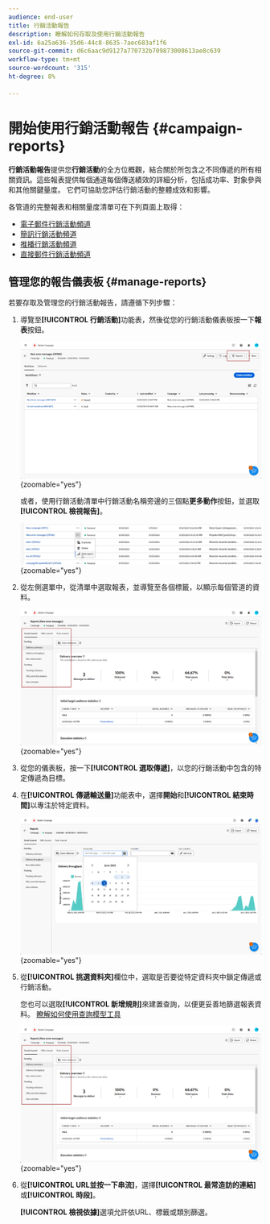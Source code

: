 ```yaml
---
audience: end-user
title: 行銷活動報告
description: 瞭解如何存取及使用行銷活動報告
exl-id: 6a25a636-35d6-44c8-8635-7aec683af1f6
source-git-commit: d6c6aac9d9127a770732b709873008613ae8c639
workflow-type: tm+mt
source-wordcount: '315'
ht-degree: 8%

---
```


# 開始使用行銷活動報告 {#campaign-reports}

**行銷活動報告**&#x200B;提供您&#x200B;**行銷活動**&#x200B;的全方位概觀，結合關於所包含之不同傳遞的所有相關資訊。這些報表提供每個通道每個傳送績效的詳細分析，包括成功率、對象參與和其他關鍵量度。 它們可協助您評估行銷活動的整體成效和影響。

各管道的完整報表和相關量度清單可在下列頁面上取得：

* [電子郵件行銷活動頻道](campaign-reports-email.md)
* [簡訊行銷活動頻道](campaign-reports-sms.md)
* [推播行銷活動頻道](campaign-reports-push.md)
* [直接郵件行銷活動頻道](campaign-reports-direct-mail.md)

## 管理您的報告儀表板 {#manage-reports}

若要存取及管理您的行銷活動報告，請遵循下列步驟：

1. 導覽至&#x200B;**[!UICONTROL 行銷活動]**&#x200B;功能表，然後從您的行銷活動儀表板按一下&#x200B;**報表**&#x200B;按鈕。

   ![顯示[行銷活動]功能表與[報告]按鈕的熒幕擷圖](assets/manage_campaign_report_2.png){zoomable="yes"}

   或者，使用行銷活動清單中行銷活動名稱旁邊的三個點&#x200B;**更多動作**&#x200B;按鈕，並選取&#x200B;**[!UICONTROL 檢視報告]**。

   ![顯示[更多動作]按鈕和[檢視報告]選項的熒幕擷圖](assets/manage_campaign_report_1.png){zoomable="yes"}

1. 從左側選單中，從清單中選取報表，並導覽至各個標籤，以顯示每個管道的資料。

   ![熒幕擷圖顯示左側功能表，其中包含管道資料的報告選項和標籤](assets/manage_campaign_report_4.png){zoomable="yes"}

1. 從您的儀表板，按一下&#x200B;**[!UICONTROL 選取傳遞]**，以您的行銷活動中包含的特定傳遞為目標。

1. 在&#x200B;**[!UICONTROL 傳遞輸送量]**&#x200B;功能表中，選擇&#x200B;**開始**&#x200B;和&#x200B;**[!UICONTROL 結束時間]**&#x200B;以專注於特定資料。

   ![熒幕擷圖顯示[傳送輸送量]功能表的[開始時間]和[結束時間]選項](assets/manage_campaign_report_3.png){zoomable="yes"}

1. 從&#x200B;**[!UICONTROL 挑選資料夾]**&#x200B;欄位中，選取是否要從特定資料夾中鎖定傳遞或行銷活動。

   您也可以選取&#x200B;**[!UICONTROL 新增規則]**&#x200B;來建置查詢，以便更妥善地篩選報表資料。 [瞭解如何使用查詢模型工具](../query/query-modeler-overview.md)

   ![顯示[挑選資料夾]欄位和[新增規則]選項的熒幕擷圖](assets/manage_campaign_report_4.png){zoomable="yes"}

1. 從&#x200B;**[!UICONTROL URL並按一下串流]**，選擇&#x200B;**[!UICONTROL 最常造訪的連結]**&#x200B;或&#x200B;**[!UICONTROL 時段]**。

   **[!UICONTROL 檢視依據]**&#x200B;選項允許依URL、標籤或類別篩選。